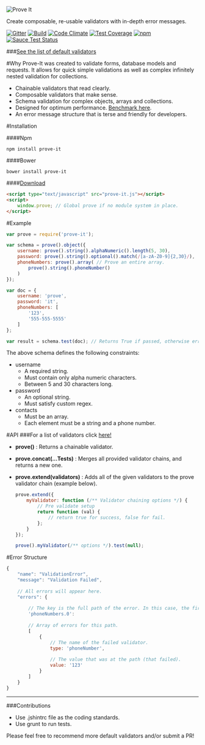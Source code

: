 ![Prove It](https://raw.githubusercontent.com/DylanPiercey/Prove-It/master/prove-logo.png)

Create composable, re-usable validators with in-depth error messages.

[![Gitter](https://badges.gitter.im/Join%20Chat.svg)](https://gitter.im/DylanPiercey/Prove-It?utm_source=badge&utm_medium=badge&utm_campaign=pr-badge&utm_content=badge)
[![Build](https://travis-ci.org/DylanPiercey/Prove-It.svg?branch=master)](https://travis-ci.org/DylanPiercey/Prove-It)
[![Code Climate](https://codeclimate.com/github/DylanPiercey/Prove-It/badges/gpa.svg)](https://codeclimate.com/github/DylanPiercey/Prove-It)
[![Test Coverage](https://codeclimate.com/github/DylanPiercey/Prove-It/badges/coverage.svg)](https://codeclimate.com/github/DylanPiercey/Prove-It)
[![npm](https://img.shields.io/npm/dm/prove-it.svg)](https://www.npmjs.com/package/prove-it)
[![Sauce Test Status](https://saucelabs.com/browser-matrix/dylanpiercey.svg)](https://saucelabs.com/u/dylanpiercey)

###[See the list of default validators](https://github.com/DylanPiercey/Prove-It/blob/master/Validators.md)

#Why
Prove-It was created to validate forms, database models and requests.
It allows for quick simple validations as well as complex infinitely nested validation for collections.

* Chainable validators that read clearly.
* Composable validators that make sense.
* Schema validation for complex objects, arrays and collections.
* Designed for optimum performance. [Benchmark here](http://jsperf.com/prove-it-vs-joi).
* An error message structure that is terse and friendly for developers.

#Installation

####Npm
```Console
npm install prove-it
```

####Bower
```Console
bower install prove-it

```

####[Download](https://raw.githubusercontent.com/DylanPiercey/Prove-It/master/bin/prove-it.js)
```HTML
<script type="text/javascript" src="prove-it.js"></script>
<script>
    window.prove; // Global prove if no module system in place.
</script>
```

#Example

```JavaScript
var prove = require('prove-it');

var schema = prove().object({
    username: prove().string().alphaNumeric().length(5, 30),
    password: prove().string().optional().match(/[a-zA-Z0-9]{2,30}/),
    phoneNumbers: prove().array( // Prove an entire array.
        prove().string().phoneNumber()
    )
});

var doc = {
    username: 'prove',
    password: 'it',
    phoneNumbers: [
        '123',
        '555-555-5555'
    ]
};

var result = schema.test(doc); // Returns True if passed, otherwise error object.
```

The above schema defines the following constraints:

* username
    * A required string.
    * Must contain only alpha numeric characters.
    * Between 5 and 30 characters long.
* password
    * An optional string.
    * Must satisfy custom regex.
* contacts
    * Must be an array.
    * Each element must be a string and a phone number.

#API
###For a list of validators click [here!](https://github.com/DylanPiercey/Prove-It/blob/master/Validators.md)
* **prove()** : Returns a chainable validator.
* **prove.concat(...Tests)** : Merges all provided validator chains, and returns a new one.
* **prove.extend(validators)** : Adds all of the given validators to the prove validator chain (example below).

    ```JavaScript
    prove.extend({
        myValidator: function (/** Validator chaining options */) {
            // Pre validate setup
            return function (val) {
                // return true for success, false for fail.
            };
        }
    });
    
    prove().myValidator(/** options */).test(null);
    ```

#Error Structure

```JavaScript
{
    "name": "ValidationError",
    "message": "Validation Failed",
    
    // All errors will appear here.
    "errors": {
        
        // The key is the full path of the error. In this case, the first phone number.
        'phoneNumbers.0':
        
        // Array of errors for this path.
        [
            {
                // The name of the failed validator.
                type: 'phoneNumber',
                
                // The value that was at the path (that failed).
                value: '123'
            }
        ]
    }
}
```

---

###Contributions

* Use .jshintrc file as the coding standards.
* Use grunt to run tests.

Please feel free to recommend more default validators and/or submit a PR!

